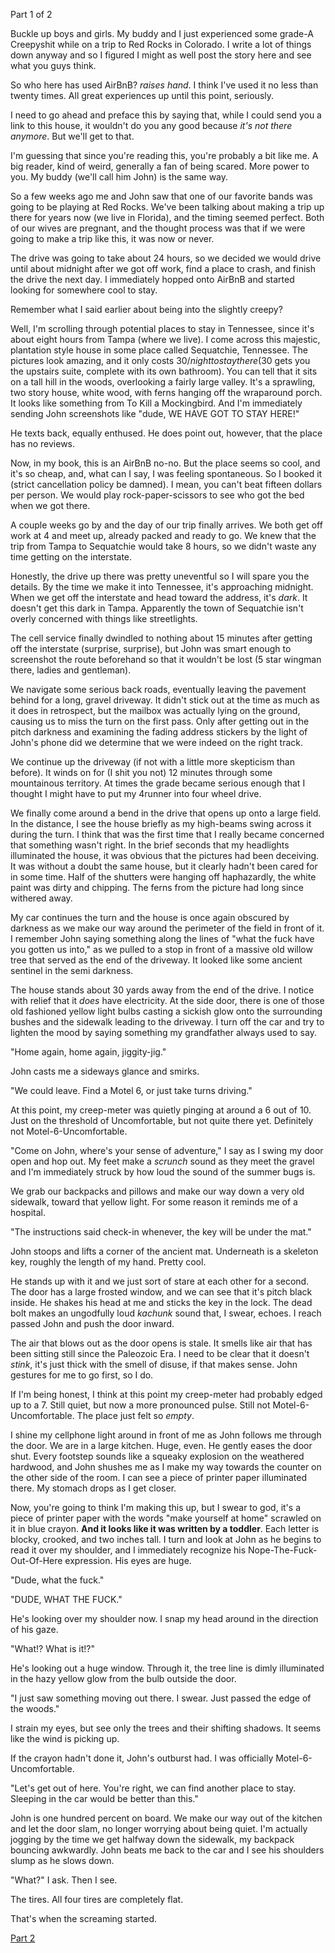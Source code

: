 Part 1 of 2

Buckle up boys and girls. My buddy and I just experienced some grade-A Creepyshit while on a trip to Red Rocks in Colorado. I write a lot of things down anyway and so I figured I might as well post the story here and see what you guys think. 

So who here has used AirBnB? *raises hand*. I think I've used it no less than twenty times. All great experiences up until this point, seriously. 

I need to go ahead and preface this by saying that, while I could send you a link to this house, it wouldn't do you any good because *it's not there anymore*. But we'll get to that. 

I'm guessing that since you're reading this, you're probably a bit like me. A big reader, kind of weird, generally a fan of being scared. More power to you. My buddy (we'll call him John) is the same way. 

So a few weeks ago me and John saw that one of our favorite bands was going to be playing at Red Rocks. We've been talking about making a trip up there for years now (we live in Florida), and the timing seemed perfect. Both of our wives are pregnant, and the thought process was that if we were going to make a trip like this, it was now or never. 

The drive was going to take about 24 hours, so we decided we would drive until about midnight after we got off work, find a place to crash, and finish the drive the next day. I immediately hopped onto AirBnB and started looking for somewhere cool to stay. 

Remember what I said earlier about being into the slightly creepy?

Well, I'm scrolling through potential places to stay in Tennessee, since it's about eight hours from Tampa (where we live). I come across this majestic, plantation style house in some place called Sequatchie, Tennessee. The pictures look amazing, and it only costs $30/night to stay there ($30 gets you the upstairs suite, complete with its own bathroom). You can tell that it sits on a tall hill in the woods, overlooking a fairly large valley. It's a sprawling, two story house, white wood, with ferns hanging off the wraparound porch. It looks like something from To Kill a Mockingbird. And I'm immediately sending John screenshots like "dude, WE HAVE GOT TO STAY HERE!"

He texts back, equally enthused. He does point out, however, that the place has no reviews. 

Now, in my book, this is an AirBnB no-no. But the place seems so cool, and it's so cheap, and, what can I say, I was feeling spontaneous. So I booked it (strict cancellation policy be damned). I mean, you can't beat fifteen dollars per person. We would play rock-paper-scissors to see who got the bed when we got there. 

A couple weeks go by and the day of our trip finally arrives. We both get off work at 4 and meet up, already packed and ready to go. We knew that the trip from Tampa to Sequatchie would take 8 hours, so we didn't waste any time getting on the interstate. 

Honestly, the drive up there was pretty uneventful so I will spare you the details. By the time we make it into Tennessee, it's approaching midnight. When we get off the interstate and head toward the address, it's *dark*. It doesn't get this dark in Tampa. Apparently the town of Sequatchie isn't overly concerned with things like streetlights. 

The cell service finally dwindled to nothing about 15 minutes after getting off the interstate (surprise, surprise), but John was smart enough to screenshot the route beforehand so that it wouldn't be lost (5 star wingman there, ladies and gentleman). 

We navigate some serious back roads, eventually leaving the pavement behind for a long, gravel driveway. It didn't stick out at the time as much as it does in retrospect, but the mailbox was actually lying on the ground, causing us to miss the turn on the first pass. Only after getting out in the pitch darkness and examining the fading address stickers by the light of John's phone did we determine that we were indeed on the right track. 

We continue up the driveway (if not with a little more skepticism than before). It winds on for (I shit you not) 12 minutes through some mountainous territory. At times the grade became serious enough that I thought I might have to put my 4runner into four wheel drive. 

We finally come around a bend in the drive that opens up onto a large field. In the distance, I see the house briefly as my high-beams swing across it during the turn. I think that was the first time that I really became concerned that something wasn't right. In the brief seconds that my headlights illuminated the house, it was obvious that the pictures had been deceiving. It was without a doubt the same house, but it clearly hadn't been cared for in some time. Half of the shutters were hanging off haphazardly, the white paint was dirty and chipping. The ferns from the picture had long since withered away. 

My car continues the turn and the house is once again obscured by darkness as we make our way around the perimeter of the field in front of it. I remember John saying something along the lines of "what the fuck have you gotten us into," as we pulled to a stop in front of a massive old willow tree that served as the end of the driveway. It looked like some ancient sentinel in the semi darkness. 

The house stands about 30 yards away from the end of the drive. I notice with relief that it *does* have electricity. At the side door, there is one of those old fashioned yellow light bulbs casting a sickish glow onto the surrounding bushes and the sidewalk leading to the driveway. I turn off the car and try to lighten the mood by saying something my grandfather always used to say. 

"Home again, home again, jiggity-jig." 

John casts me a sideways glance and smirks. 

"We could leave. Find a Motel 6, or just take turns driving."

At this point, my creep-meter was quietly pinging at around a 6 out of 10. Just on the threshold of Uncomfortable, but not quite there yet. Definitely not Motel-6-Uncomfortable. 

"Come on John, where's your sense of adventure," I say as I swing my door open and hop out. My feet make a *scrunch* sound as they meet the gravel and I'm immediately struck by how loud the sound of the summer bugs is.

We grab our backpacks and pillows and make our way down a very old sidewalk, toward that yellow light. For some reason it reminds me of a hospital.

"The instructions said check-in whenever, the key will be under the mat."

John stoops and lifts a corner of the ancient mat. Underneath is a skeleton key, roughly the length of my hand. Pretty cool.

He stands up with it and we just sort of stare at each other for a second. The door has a large frosted window, and we can see that it's pitch black inside. He shakes his head at me and sticks the key in the lock. The dead bolt makes an ungodfully loud *kachunk* sound that, I swear, echoes. I reach passed John and push the door inward. 

The air that blows out as the door opens is stale. It smells like air that has been sitting still since the Paleozoic Era. I need to be clear that it doesn't *stink*, it's just thick with the smell of disuse, if that makes sense. John gestures for me to go first, so I do. 

If I'm being honest, I think at this point my creep-meter had probably edged up to a 7. Still quiet, but now a more pronounced pulse. Still not Motel-6-Uncomfortable. The place just felt so *empty*.

I shine my cellphone light around in front of me as John follows me through the door. We are in a large kitchen. Huge, even. He gently eases the door shut. Every footstep sounds like a squeaky explosion on the weathered hardwood, and John shushes me as I make my way towards the counter on the other side of the room. I can see a piece of printer paper illuminated there. My stomach drops as I get closer. 

Now, you're going to think I'm making this up, but I swear to god, it's a piece of printer paper with the words "make yourself at home" scrawled on it in blue crayon. **And it looks like it was written by a toddler**. Each letter is blocky, crooked, and two inches tall. I turn and look at John as he begins to read it over my shoulder, and I immediately recognize his Nope-The-Fuck-Out-Of-Here expression. His eyes are huge.

"Dude, what the fuck."

"DUDE, WHAT THE FUCK."

He's looking over my shoulder now. I snap my head around in the direction of his gaze. 

"What!? What is it!?"

He's looking out a huge window. Through it, the tree line is dimly illuminated in the hazy yellow glow from the bulb outside the door. 

"I just saw something moving out there. I swear. Just passed the edge of the woods."

I strain my eyes, but see only the trees and their shifting shadows. It seems like the wind is picking up. 

If the crayon hadn't done it, John's outburst had. I was officially Motel-6-Uncomfortable. 

"Let's get out of here. You're right, we can find another place to stay. Sleeping in the car would be better than this."

John is one hundred percent on board. We make our way out of the kitchen and let the door slam, no longer worrying about being quiet. I'm actually jogging by the time we get halfway down the sidewalk, my backpack bouncing awkwardly. John beats me back to the car and I see his shoulders slump as he slows down. 

"What?" I ask. Then I see.

The tires. All four tires are completely flat.

That's when the screaming started. 

[Part 2](https://www.reddit.com/r/nosleep/comments/6vh7rs/my_first_one_star_review_on_airbnb_part_2/?utm_content=title&utm_medium=new&utm_source=reddit&utm_name=nosleep)